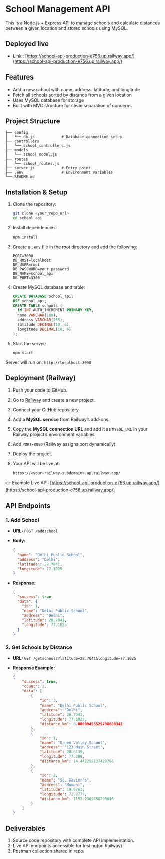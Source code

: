 # School Management API

This is a Node.js + Express API to manage schools and calculate
distances between a given location and stored schools using MySQL.

## Deployed live 
- Link :
[https://school-api-production-e756.up.railway.app/](https://school-api-production-e756.up.railway.app/)


## Features

-   Add a new school with name, address, latitude, and longitude
-   Fetch all schools sorted by distance from a given location
-   Uses MySQL database for storage
-   Built with MVC structure for clean separation of concerns

## Project Structure

    ├── config
    │   └── db.js            # Database connection setup
    ├── controllers
    │   └── school_controllers.js
    ├── models
    │   └── school_model.js
    ├── routes
    │   └── school_routes.js
    ├── server.js            # Entry point
    ├── .env                 # Environment variables
    └── README.md

## Installation & Setup

1.  Clone the repository:

    ``` bash
    git clone <your_repo_url>
    cd school_api
    ```

2.  Install dependencies:

    ``` bash
    npm install
    ```

3.  Create a `.env` file in the root directory and add the following:

    ``` env
    PORT=3000
    DB_HOST=localhost
    DB_USER=root
    DB_PASSWORD=your_password
    DB_NAME=school_api
    DB_PORT=3306
    ```

4.  Create MySQL database and table:

    ``` sql
    CREATE DATABASE school_api;
    USE school_api;
    CREATE TABLE schools (
      id INT AUTO_INCREMENT PRIMARY KEY,
      name VARCHAR(100),
      address VARCHAR(255),
      latitude DECIMAL(10, 6),
      longitude DECIMAL(10, 6)
    );
    ```

5.  Start the server:

    ``` bash
    npm start
    ```

Server will run on: `http://localhost:3000`

## Deployment (Railway)

1. Push your code to GitHub.
2. Go to [Railway](https://railway.app/) and create a new project.
3. Connect your GitHub repository.
4. Add a **MySQL service** from Railway’s add-ons.
5. Copy the **MySQL connection URL** and add it as `MYSQL_URL` in your Railway project’s environment variables.
6. Add `PORT=8080` (Railway assigns port dynamically).
7. Deploy the project.
8. Your API will be live at:  

   ```
   https://<your-railway-subdomain>.up.railway.app/
   ```

👉 Example Live API: [https://school-api-production-e756.up.railway.app/](https://school-api-production-e756.up.railway.app/)

## API Endpoints

### 1. Add School

-   **URL:** `POST /addschool`

-   **Body:**

    ``` json
    {
      "name": "Delhi Public School",
      "address": "Delhi",
      "latitude": 28.7041,
      "longitude": 77.1025
    }
    ```

-   **Response:**

    ``` json
    {
      "success": true,
      "data": {
        "id": 1,
        "name": "Delhi Public School",
        "address": "Delhi",
        "latitude": 28.7041,
        "longitude": 77.1025
      }
    }
    ```

### 2. Get Schools by Distance

-   **URL:** `GET /getschools?latitude=28.7041&longitude=77.1025`

-   **Response Example:**

    ``` json
    {
        "success": true,
        "count": 3,
        "data": [
            {
                "id": 3,
                "name": "Delhi Public School",
                "address": "Delhi",
                "latitude": 28.7041,
                "longitude": 77.1025,
                "distance_km": 0.00009493529796600342
            },
            {
                "id": 1,
                "name": "Green Valley School",
                "address": "123 Main Street",
                "latitude": 28.6139,
                "longitude": 77.209,
                "distance_km": 14.442295137429786
            },
            {
                "id": 2,
                "name": "St. Xavier's",
                "address": "Mumbai",
                "latitude": 19.0761,
                "longitude": 72.8777,
                "distance_km": 1153.2309450290616
            }
        ]
    }
    ```

## Deliverables

1.  Source code repository with complete API implementation.
2.  Live API endpoints accessible for testing(on Railway)
3.  Postman collection shared in repo.

##
